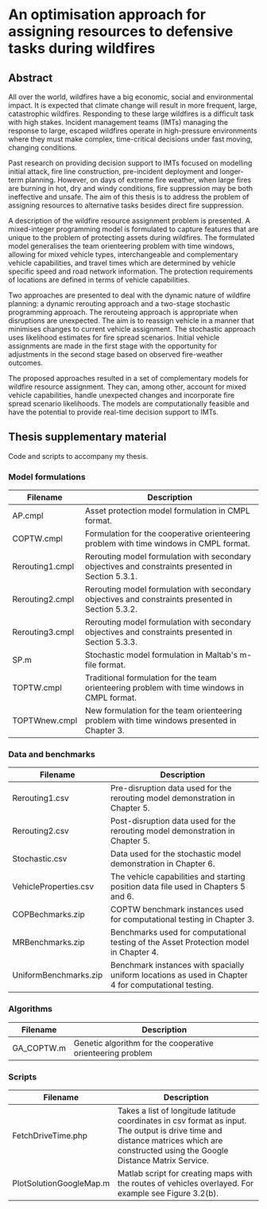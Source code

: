 
# An optimisation approach for assigning resources to defensive tasks during wildfires

## Abstract
All over the world, wildfires have a big economic, social and environmental impact. It is expected that climate change will result in more frequent, large, catastrophic wildfires. Responding to these large wildfires is a difficult task with high stakes. Incident management teams (IMTs) managing the response to large, escaped wildfires operate in high-pressure environments where they must make complex, time-critical decisions under fast moving, changing conditions.
  
Past research on providing decision support to IMTs focused on modelling initial attack, fire line construction, pre-incident deployment and longer-term planning. However, on days of extreme fire weather, when large fires are burning in hot, dry and windy conditions, fire suppression may be both ineffective and unsafe. The aim of this thesis is to address the problem of assigning resources to alternative tasks besides direct fire suppression.

A description of the wildfire resource assignment problem is presented. A mixed-integer programming model is formulated to capture features that are unique to the problem of protecting assets during wildfires. The formulated model generalises the team orienteering problem with time windows, allowing for mixed vehicle types, interchangeable and complementary vehicle capabilities, and travel times which are determined by vehicle specific speed and road network information. The protection requirements of locations are defined in terms of vehicle capabilities. 

Two approaches are presented to deal with the dynamic nature of wildfire planning: a dynamic rerouting approach and a two-stage stochastic programming approach. The rerouteing approach is appropriate when disruptions are unexpected. The aim is to reassign vehicle in a manner that minimises changes to current vehicle assignment. The stochastic approach uses likelihood estimates for fire spread scenarios. Initial vehicle assignments are made in the first stage with the opportunity for adjustments in the second stage based on observed fire-weather outcomes.

The proposed approaches resulted in a set of complementary models for wildfire resource assignment. They can, among other, account for mixed vehicle capabilities, handle unexpected changes and incorporate fire spread scenario likelihoods. The models are computationally feasible and have the potential to provide real-time decision support to IMTs.

## Thesis supplementary material

Code and scripts to accompany my thesis. 

### Model formulations

Filename | Description
--------|---------------------------------------------------
AP.cmpl | Asset protection model formulation in CMPL format.
COPTW.cmpl | Formulation for the cooperative orienteering problem with time windows in CMPL format.
Rerouting1.cmpl | Rerouting model formulation with secondary objectives and constraints presented in Section 5.3.1.
Rerouting2.cmpl | Rerouting model formulation with secondary objectives and constraints presented in  Section 5.3.2.
Rerouting3.cmpl | Rerouting model formulation  with secondary objectives and constraints presented in Section 5.3.3.
SP.m | Stochastic model formulation in Maltab's m-file format.
TOPTW.cmpl | Traditional formulation for the team orienteering problem with time windows in CMPL format.
TOPTWnew.cmpl | New formulation for the team orienteering problem with time windows presented in Chapter 3.   

### Data and benchmarks

Filename | Description
--------|---------------------------------------------------
Rerouting1.csv | Pre-disruption data used for the rerouting model demonstration in Chapter 5.
Rerouting2.csv | Post-disruption data used for the rerouting model demonstration in Chapter 5.
Stochastic.csv | Data used for the stochastic model demonstration in Chapter 6.
VehicleProperties.csv | The vehicle capabilities and starting position data file used in Chapters 5 and 6. 
COPBechmarks.zip | COPTW benchmark instances used for computational testing in Chapter 3.
MRBenchmarks.zip | Benchmarks used for computational testing of the Asset Protection model in Chapter 4.
UniformBenchmarks.zip | Benchmark instances with spacially uniform locations as used in Chapter 4 for computational testing.

### Algorithms

Filename | Description
--------|---------------------------------------------------
GA_COPTW.m | Genetic algorithm for the cooperative orienteering problem

### Scripts

Filename | Description
--------|---------------------------------------------------
FetchDriveTime.php | Takes a list of longitude latitude coordinates in csv format as input. The output is drive time and distance matrices which are constructed using the Google Distance Matrix Service.
PlotSolutionGoogleMap.m | Matlab script for creating maps with the routes of vehicles overlayed. For example see Figure 3.2(b). 
